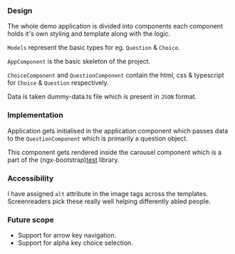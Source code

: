 ### Design

The whole demo application is divided into components each component holds it's own styling and template along with the logic.

`Models` represent the basic types for eg. `Question` & `Choice`.

`AppComponent` is the basic skeleton of the project.

`ChoiceComponent` and `QuestionComponent` contain the html, css & typescript for `Choice` & `Question` respectively.

Data is taken dummy-data.ts file which is present in `JSON` format. 

### Implementation

Application gets initialised in the application component which passes data to the `QuestionComponent` which is primarily a question 
object.

This component gets rendered inside the carousel component which is a part of the (ngx-bootstrap)[test](https://google.com) library.


### Accessibility

I have assigned `alt` attribute in the image tags across the templates. Screenreaders pick these really well helping differently abled people.


### Future scope

* Support for arrow key navigation.
* Support for alpha key choice selection.

